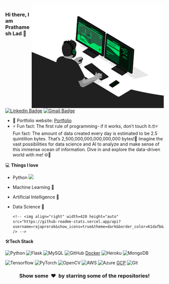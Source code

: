 <img align="right" src="https://github.com/Prathamesh1199/Prathamesh1199/blob/main/developer.gif" alt="Coder GIF" width="420" height="330">



### Hi there, I am Prathamesh Lad 👋
[![Linkedin Badge](https://img.shields.io/badge/-Prathamesh-blue?style=flat-square&logo=Linkedin&logoColor=white&link=https://www.linkedin.com/in/prathameshlad11)](https://www.linkedin.com/in/prathameshlad11/)
[![Gmail Badge](https://img.shields.io/badge/-prathameshlad.data@gmail.com-c14438?style=flat-square&logo=Gmail&logoColor=white&link=mailto:prathameshlad.data@gmail.com)](mailto:prathameshlad.data@gmail.com) 

- 🎯 Portfolio website: [Portfolio](https://prathamesh1199.github.io/)
- ⚡ Fun fact: The first rule of programming- if it works, don’t touch it.🤓⚡ Fun fact: The amount of data created every day is estimated to be 2.5 quintillion bytes. That’s 2,500,000,000,000,000,000 bytes!💾 Imagine the vast possibilities for data science and AI to analyze and make sense of this immense ocean of information. Dive in and explore the data-driven world with me! 🌐🚀

💻 **Things I love**
- Python <img src="https://media.giphy.com/media/WUlplcMpOCEmTGBtBW/giphy.gif" width="30"> 
- Machine Learning 🧐
- Artificial Intelligence 🤖
- Data Science 😬

    <!-- <a href="https://github.com/anuraghazra/github-readme-stats" title="Go to Source"> -->
      <!-- <img align="right" width=420 height="auto" src="https://github-readme-stats.vercel.app/api?username=rajaprerak&show_icons=true&theme=dark&border_color=61dafb&hide_border=true&include_all_commits=true" /> -->
    <!-- </a> -->
    
🛠**Tech Stack**

![Python](https://img.shields.io/badge/-Python-000000?style=flat&logo=python)
![Flask](https://img.shields.io/badge/-Flask-000000?style=flat&logo=Flask)
![MySQL](https://img.shields.io/badge/-MySQL-000000?style=flat&logo=MySQL)
![GitHub](https://img.shields.io/badge/-GitHub-000000?style=flat&logo=github&logoColor=FFFFFF)
[Docker](https://img.shields.io/badge/-Docker-000000?style=flat&logo=Docker&logoColor=FCC624)
![Heroku](https://img.shields.io/badge/-Heroku-000000?style=flat&logo=heroku)
![MongoDB](https://img.shields.io/badge/-MongoDB-000000?style=flat&logo=MongoDB)

![Tensorflow](https://img.shields.io/badge/-Tensorflow-000000?style=flat&logo=tensorflow)
![PyTorch](https://img.shields.io/badge/-PyTorch-000000?style=flat&logo=pytorch)
![OpenCV](https://img.shields.io/badge/-OpenCV-000000?style=flat&logo=opencv)
![AWS](https://img.shields.io/badge/AWS-000000?style=flat-square&logo=amazon-aws)
![Azure](https://img.shields.io/badge/Azure-000000?style=flat-Azure&logo=Azure)
[GCP](https://img.shields.io/badge/-GCP-000000?style=flat&logo=GCP&logoColor=FCC626)
![Git](https://img.shields.io/badge/-Git-000000?style=flat&logo=git&logoColor=F05032)

<div align="center">
    <h3 align="center">Show some &nbsp;❤️&nbsp; by starring some of the repositories!</h3>
</div>
